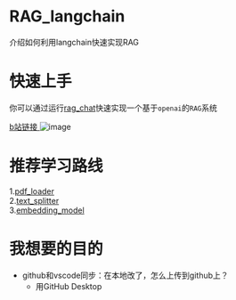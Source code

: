 # RAG_langchain
介绍如何利用langchain快速实现RAG  

# 快速上手
你可以通过运行[rag_chat](https://github.com/blackinkkkxi/RAG_langchain/blob/main/rag_chat.ipynb)快速实现一个基于`openai`的`RAG`系统

[b站链接 ](https://www.bilibili.com/video/BV1bi4y1v729/?spm_id_from=333.999.0.0&vd_source=dc270b03c3087e0ef2f4f8474d52b5d6)
![image](https://github.com/wpillow87/RAG_langchain/assets/23335768/e95d06dd-034e-45b5-8658-98876ea28116)

# 推荐学习路线
1.[pdf_loader](https://github.com/blackinkkkxi/RAG_langchain/tree/main/learn/doc_loader)  
2.[text_splitter](https://github.com/blackinkkkxi/RAG_langchain/tree/main/learn/text_splitter)  
3.[embedding_model](https://github.com/blackinkkkxi/RAG_langchain/tree/main/learn/embedding_model)  



# 我想要的目的
- github和vscode同步：在本地改了，怎么上传到github上？
  - 用GitHub Desktop 